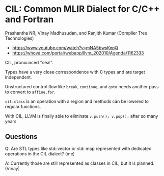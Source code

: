 # CIL: Common MLIR Dialect for C/C++ and Fortran

Prashantha NR, Vinay Madhusudan, and Ranjith Kumar
(Compiler Tree Technologies)

- https://www.youtube.com/watch?v=mNA5bwsKepQ
- https://whova.com/portal/webapp/llvm_202010/Agenda/1162333

CIL, pronounced "seal".

Types have a very close correspondence with C types and are target
independent.

Unstructured control flow like `break`, `continue`, and `goto` needs
another pass to convert to `affine.for`.

`cil.class` is an operation with a region and methods can be lowered to
regular functions.

With CIL, LLVM is finally able to eliminate `v.push(); v.pop();` after
so many years.

## Questions

Q: Are STL types like std::vector or std::map represented with dedicated operations in the CIL dialect? (me)

A: Currently those are still represented as classes in CIL, but it is
planned. (Vinay)
